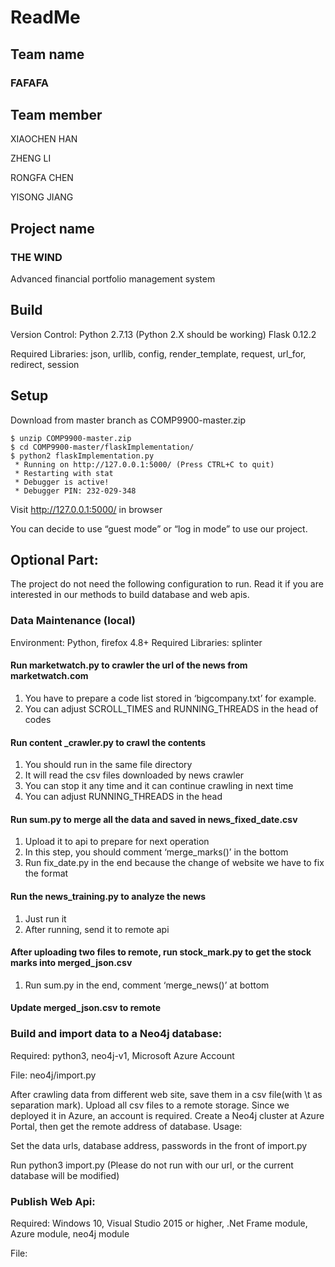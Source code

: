 ﻿
# ReadMe
## Team name
### FAFAFA
## Team member
XIAOCHEN HAN

ZHENG LI

RONGFA CHEN

YISONG JIANG
## Project name
### THE WIND
Advanced financial portfolio management system
## Build

Version Control:
Python 2.7.13 (Python 2.X should be working)
Flask 0.12.2

Required Libraries:
json, urllib, config, render_template, request, url_for, redirect, session

## Setup

Download from master branch as COMP9900-master.zip

```
$ unzip COMP9900-master.zip
$ cd COMP9900-master/flaskImplementation/
$ python2 flaskImplementation.py
 * Running on http://127.0.0.1:5000/ (Press CTRL+C to quit)
 * Restarting with stat
 * Debugger is active!
 * Debugger PIN: 232-029-348
```
Visit http://127.0.0.1:5000/ in browser

You can decide to use “guest mode” or “log in mode” to use our project.



## Optional Part:
The project do not need the following configuration to run. Read it if you are interested in our methods to build database and web apis.

### Data Maintenance (local)

Environment: Python, firefox 4.8+
Required Libraries: splinter

#### Run marketwatch.py to crawler the url of the news from marketwatch.com
1. You have to prepare a code list stored in ‘bigcompany.txt’ for example.
2. You can adjust SCROLL_TIMES and RUNNING_THREADS in the head of codes
 
#### Run content _crawler.py to crawl the contents
1. You should run in the same file directory
2. It will read the csv files downloaded by news crawler
3. You can stop it any time and it can continue crawling in next time
4. You can adjust RUNNING_THREADS in the head

#### Run sum.py to merge all the data and saved in news_fixed_date.csv
1. Upload it to api to prepare for next operation
2. In this step, you should comment ‘merge_marks()’ in the bottom
3. Run fix_date.py in the end because the change of website we have to fix the format
 
#### Run the news_training.py to analyze the news
1. Just run it
2. After running, send it to remote api
 
#### After uploading two files to remote, run stock_mark.py to get the stock marks into merged_json.csv
1. Run sum.py in the end, comment ‘merge_news()’ at bottom
 
#### Update merged_json.csv to remote

### Build and import data to a Neo4j database:
Required: python3, neo4j-v1,  Microsoft Azure Account

File: neo4j/import.py

After crawling data from different web site, save them in a csv file(with \t as separation mark). Upload all csv files to a remote storage. Since we deployed it in Azure, an account is required. Create a Neo4j cluster at Azure Portal, then get the remote address of database.
Usage:

Set the data urls, database address, passwords in the front of import.py

Run python3 import.py (Please do not run with our url, or the current database will be modified)
### Publish Web Api:
Required: Windows 10, Visual Studio 2015 or higher, .Net Frame module, Azure module, neo4j module

File: 
